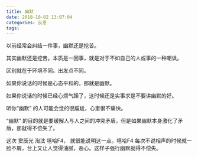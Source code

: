 ```yaml
---
title: 幽默
date: 2018-10-02 13:07:04
categories: 反思
tags:
---
```


以前经常会纠结一件事，幽默还是挖苦。

其实幽默还是挖苦。本质是一回事，就是对于不如自己的人或事的一种嘲讽。

区别就在于环境不同。出发点不同。

如果你说话的时候是心态平和的，那就是幽默。

如果你说话的时候已经心烦气躁了，这时候还是实事求是不要讲幽默的好。

听你“幽默” 的人可能会觉的很尴尬，心里很不痛快。

“幽默” 的目的就是要缓解人与人之间的冲突矛盾，但是如果幽默本身激化了矛盾，那就得不偿失了。

这次 窦辰光 淘汰 嘻哈F4， 就很能说明这一点。嘻哈F4 每次不说相声的时候就一脸不屑，台上又让人觉得油腻，恶心。这样子强行幽默就得不偿失。
